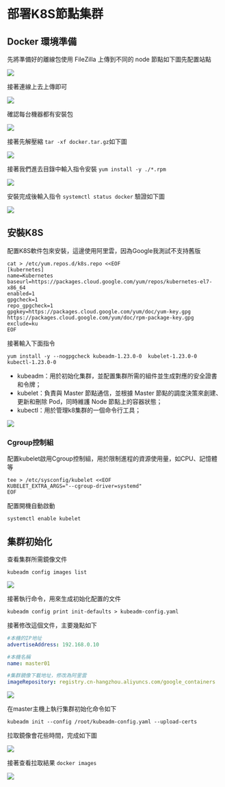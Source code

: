 # 部署K8S節點集群

## Docker 環境準備

先將準備好的離線包使用 FileZilla 上傳到不同的 node 節點如下圖先配置站點

![](images/部署K8S節點集群Docker/2025-10-28-23-39-39-image.png)

接著連線上去上傳即可

![](images/部署K8S節點集群Docker/2025-10-28-23-40-02-image.png)

確認每台機器都有安裝包

![](images/部署K8S節點集群Docker/2025-10-28-23-40-42-image.png)

接著先解壓縮 `tar -xf docker.tar.gz`如下圖

![](images/部署K8S節點集群Docker/2025-10-28-23-41-57-image.png)

接著我們進去目錄中輸入指令安裝 `yum install -y ./*.rpm`

![](images/部署K8S節點集群Docker/2025-10-28-23-45-28-image.png)

安裝完成後輸入指令 `systemctl status docker` 驗證如下圖

![](images/部署K8S節點集群Docker/2025-10-28-23-55-17-image.png)

## 安裝K8S

配置K8S軟件包來安裝，這邊使用阿里雲，因為Google我測試不支持舊版

```shell
cat > /etc/yum.repos.d/k8s.repo <<EOF
[kubernetes]
name=Kubernetes
baseurl=https://packages.cloud.google.com/yum/repos/kubernetes-el7-x86_64
enabled=1
gpgcheck=1
repo_gpgcheck=1
gpgkey=https://packages.cloud.google.com/yum/doc/yum-key.gpg https://packages.cloud.google.com/yum/doc/rpm-package-key.gpg
exclude=ku
EOF
```

接著輸入下面指令

```shell
yum install -y --nogpgcheck kubeadm-1.23.0-0  kubelet-1.23.0-0 kubectl-1.23.0-0
```

- kubeadm：用於初始化集群，並配置集群所需的組件並生成對應的安全證書和令牌；
- kubelet：負責與 Master 節點通信，並根據 Master 節點的調度決策來創建、更新和刪除 Pod，同時維護 Node 節點上的容器狀態；
- kubectl：用於管理k8集群的一個命令行工具；

![](images/部署K8S節點集群Docker/2025-10-29-00-39-07-image.png)

### Cgroup控制組

配置kubelet啟用Cgroup控制組，用於限制進程的資源使用量，如CPU、記憶體等

```shell
tee > /etc/sysconfig/kubelet <<EOF
KUBELET_EXTRA_ARGS="--cgroup-driver=systemd"
EOF
```

配置開機自動啟動

```shell
systemctl enable kubelet
```

## 集群初始化

查看集群所需鏡像文件

```shell
kubeadm config images list
```

![](images/部署K8S節點集群Docker/2025-10-29-22-23-35-image.png)

接著執行命令，用來生成初始化配置的文件

```shell
kubeadm config print init-defaults > kubeadm-config.yaml
```

接著修改這個文件，主要幾點如下

```yaml
#本機的IP地址
advertiseAddress: 192.168.0.10

#本機名稱
name: master01

#集群鏡像下載地址，修改為阿里雲
imageRepository: registry.cn-hangzhou.aliyuncs.com/google_containers
```

![](images/部署K8S節點集群Docker/2025-10-29-22-40-58-image.png)

在master主機上執行集群初始化命令如下

```shell
kubeadm init --config /root/kubeadm-config.yaml --upload-certs
```

拉取鏡像會花些時間，完成如下圖

![](images/部署K8S節點集群Docker/2025-10-29-22-47-27-image.png)

接著查看拉取結果 `docker images`

![](images/部署K8S節點集群Docker/2025-10-29-22-48-08-image.png)
